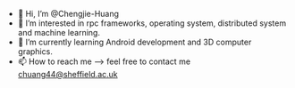 - 👋 Hi, I’m @Chengjie-Huang
- 👀 I’m interested in rpc frameworks, operating system, distributed system and machine learning.
- 🌱 I’m currently learning Android development and 3D computer graphics.
- 📫 How to reach me --> feel free to contact me chuang44@sheffield.ac.uk

<!---
Chengjie-Hunag/Chengjie-Hunag is a ✨ special ✨ repository because its `README.md` (this file) appears on your GitHub profile.
You can click the Preview link to take a look at your changes.
--->
